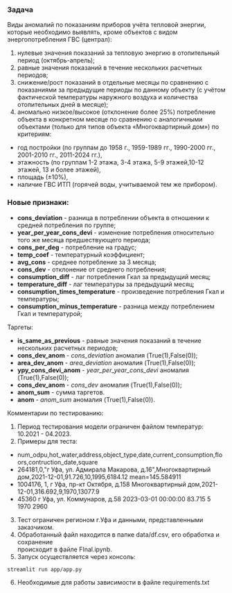### Задача
Виды аномалий по показаниям приборов учёта тепловой энергии, которые необходимо выявлять,
кроме объектов с видом энергопотребления ГВС (централ):

1. нулевые значения показаний за тепловую энергию в отопительный период (октябрь-апрель);
2. равные значения показаний в течение нескольких расчетных периодов;
3. снижение/рост показаний в отдельные месяцы по сравнению с показаниями за предыдущие периоды
по данному объекту (с учётом фактической температуры наружного воздуха и количества отопительных дней в месяце);
4. аномально низкое/высокое (отклонение более 25%) потребление объекта в конкретном месяце по сравнению с 
аналогичными объектами (только для типов объекта «Многоквартирный дом») по критериям:
- год постройки (по группам до 1958 г., 1959-1989 гг., 1990-2000 гг., 2001-2010 гг., 2011-2024 гг.),
- этажность (по группам 1-2 этажа, 3-4 этажа, 5-9 этажей,10-12 этажей, 13 и более этажей),
- площадь (±10%),
- наличие ГВС ИТП (горячей воды, учитываемой тем же прибором).

### Новые признаки:
* **cons_deviation** - разница в потреблении объекта в отношении к средней потребления по группе;
* **year_per_year_cons_devi** - изменение потребления относительно того же месяца предшествующего периода;
* **cons_per_deg** - потребление на градус;
* **temp_coef** - температурный коэффициент;
* **avg_cons** - среднее потребление за 3 месяца;
* **cons_dev** - отклонение от среднего потребления;
* **consumption_diff** - лаг потребления Гкал за предыдущий месяц;
* **temperature_diff** - лаг температуры за предыдущий месяц;
* **consumption_times_temperature** - произведение потребления Гкал и температуры;
* **consumption_minus_temperature** - разница между потреблением Гкал и температурой;

Таргеты:

* **is_same_as_previous** - равные значения показаний в течение нескольких расчетных периодов;
* **cons_dev_anom** - *cons_deviation* аномалия (True(1),False(0));
* **area_dev_anom** - *area_deviation* аномалия (True(1),False(0));
* **ypy_cons_devi_anom** - *year_per_year_cons_devi* аномалия (True(1),False(0));
* **cons_dev_anom** - *cons_dev* аномалия (True(1),False(0));
* **anom_sum** - сумма таргетов.
* **anom** - *anom_sum* аномалия (True(1),False(0)).

Комментарии по тестированию:
1. Период тестирования модели ограничен файлом температур: 10.2021 - 04.2023.
2. Примеры для теста:
- num_odpu,hot_water,address,object_type,date,current_consumption,floors,contruction_date,square
- 264181,0,"г Уфа, ул. Адмирала Макарова, д.16",Многоквартирный дом,2021-12-01,91.726,10,1995,6184.12 mean=145.584911
- 1004176, 1, г Уфа, пр-кт Октября, д.158 Многоквартирный дом,2021-12-01,316.692,9,1970,13077.9
- 45360 г Уфа, ул. Коммунаров, д.58 2023-03-01 00:00:00 83.715 5 1970 2960 
3. Тест ограничен регионом г.Уфа и данными, представленными заказчиком.
4. Обработанный файл находится в папке data/df.csv, его обработка и сохранение\
происходит в файле FInal.ipynb.
5. Запуск осуществляется через консоль:
```commandline
streamlit run app/app.py
```
6. Необходимые для работы зависимости в файле requirements.txt



 